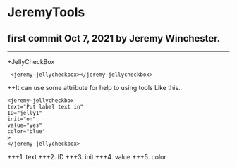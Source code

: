JeremyTools
=============

first commit Oct 7, 2021 by Jeremy Winchester.
-------------

***
+JellyCheckBox
```
 <jeremy-jellycheckbox></jeremy-jellycheckbox>
```
++It can use some attribute for help to using tools Like this..
```
<jeremy-jellycheckbox 
text="Put label text in" 
ID="jelly1" 
init="on" 
value="yes"
color="blue"
>
</jeremy-jellycheckbox>
```
+++1. text
+++2. ID
+++3. init
+++4. value
+++5. color

